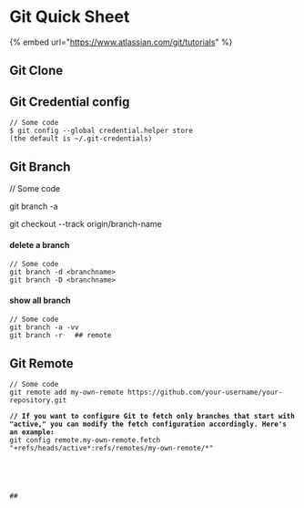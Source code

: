 # Git Quick Sheet

{% embed url="https://www.atlassian.com/git/tutorials" %}

## Git Clone

## Git Credential config

```
// Some code
$ git config --global credential.helper store
(the default is ~/.git-credentials)
```

## Git Branch

// Some code&#x20;

git branch -a&#x20;

git checkout --track origin/branch-name

#### delete a branch

```
// Some code
git branch -d <branchname>
git branch -D <branchname>
```

#### show all branch

```
// Some code
git branch -a -vv
git branch -r   ## remote 

```

## Git Remote

<pre><code>// Some code
git remote add my-own-remote https://github.com/your-username/your-repository.git
<strong>
</strong><strong>// If you want to configure Git to fetch only branches that start with "active," you can modify the fetch configuration accordingly. Here's an example:
</strong>git config remote.my-own-remote.fetch "+refs/heads/active*:refs/remotes/my-own-remote/*"



</code></pre>



</code></pre>
````

##

